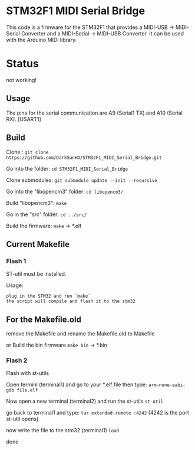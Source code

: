 
# STM32F1 MIDI Serial Bridge
This code is a firmware for the STM32F1 that provides a MIDI-USB -> MIDI-Serial Converter and a MIDI-Serial -> MIDI-USB Converter.
It can be used with the Arduino MIDI library.


# Status
not working!

## Usage
The pins for the serial communication are A9 (Serial1 TX) and A10 (Serial RX).	[USART1]


## Build

Clone : 
`git clone https://github.com/DarkSunHD/STM32F1_MIDI_Serial_Bridge.git`

Go into the folder: 
`cd STM32F1_MIDI_Serial_Bridge`

Clone submodules: 
`git submodule update --init --recursive`

Go into the "libopencm3" folder: 
`cd libopencm3/`

Build "libopencm3": 
`make`

Go in the "src" folder: 
`cd ../src/`

Build the firmware: 
`make` -> *.elf


## Current Makefile

### Flash 1

ST-util must be installed.

Usage:

	plug in the STM32 and run `make`
	the script will compile and flash it to the stm32


## For the Makefile.old

remove the Makefile and rename the Makefile.old to Makefile

or Build the bin firmware
`make bin` -> *.bin


### Flash 2
Flash with st-utils


Open terminl (terminal1) and go to your *.elf file then type: `arm-none-eabi-gdb file.elf`

Now open a new terminal (terminal2) and run the st-utils `st-util`

go back to terminal1 and type: `tar extended-remote :4242` (4242 is the port st-util opens)

now write the file to the stm32 (terminal1) `load`

done

